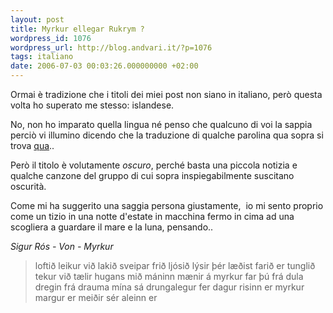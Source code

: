 ```yaml
---
layout: post
title: Myrkur ellegar Rukrym ?
wordpress_id: 1076
wordpress_url: http://blog.andvari.it/?p=1076
tags: italiano
date: 2006-07-03 00:03:26.000000000 +02:00
---
```

Ormai è tradizione che i titoli dei miei post non siano in italiano, però questa volta ho superato me stesso: islandese.

No, non ho imparato quella lingua né penso che qualcuno di voi la sappia perciò vi illumino dicendo che la traduzione di qualche parolina qua sopra si trova <a href="http://it.wikipedia.org/wiki/Takk...">qua</a>..

Però il titolo è volutamente <em>oscuro</em>,  perché basta una piccola notizia e qualche canzone del gruppo di cui sopra inspiegabilmente suscitano oscurità.

Come mi ha suggerito una saggia persona giustamente,  io mi sento proprio come un tizio in una notte d'estate in macchina fermo in cima ad una scogliera a guardare il mare e la luna, pensando..

<!--more-->

<em>Sigur Rós - Von - Myrkur</em>
<blockquote>loftið leikur við
lakið sveipar frið
ljósið lýsir þér
læðist farið er
tunglið tekur við
tælir hugans mið
máninn mænir á
myrkur far þú frá
dula dregin frá
drauma mína sá
drungalegur fer
dagur risinn er
myrkur
margur er
meiðir sér
aleinn er</blockquote>
